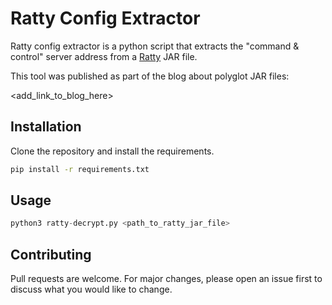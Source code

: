 # Ratty Config Extractor

Ratty config extractor is a python script that extracts the "command & control" server address from a [Ratty](https://malpedia.caad.fkie.fraunhofer.de/details/jar.ratty) JAR file.

This tool was published as part of the blog about polyglot JAR files:

<add_link_to_blog_here>

## Installation

Clone the repository and install the requirements.

```bash
pip install -r requirements.txt
```

## Usage

```python
python3 ratty-decrypt.py <path_to_ratty_jar_file>
```

## Contributing

Pull requests are welcome. For major changes, please open an issue first
to discuss what you would like to change.
